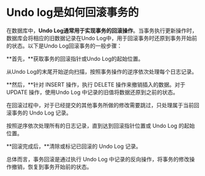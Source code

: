 # Undo log是如何回滚事务的

在数据库中，**Undo Log通常用于实现事务的回滚操作**。当事务执行更新操作时，数据库会将相应的旧数据记录在Undo Log中，用于回滚事务时还原到事务开始前的状态。以下是Undo Log回滚事务的一般步骤：

**首先，**获取事务的回滚指针或Undo Log的起始位置。

从Undo Log的末尾开始逆向扫描，按照事务操作的逆序依次处理每个日志记录。

**然后，**针对 INSERT 操作，执行 DELETE 操作来撤销插入的数据。对于 UPDATE 操作，使用Undo Log 中记录的旧值将数据还原到之前的状态。

在回滚过程中，对于已经提交的其他事务所做的修改需要跳过，只处理属于当前回滚事务的 Undo Log 记录。

按照逆序依次处理所有的日志记录，直到达到回滚指针位置或 Undo Log 的起始位置。

**回滚完成后，**清除或标记已回滚的 Undo Log 记录。

总体而言，事务回滚是通过执行 Undo Log 中记录的反向操作，将事务的修改操作撤销，恢复到事务开始前的状态。
